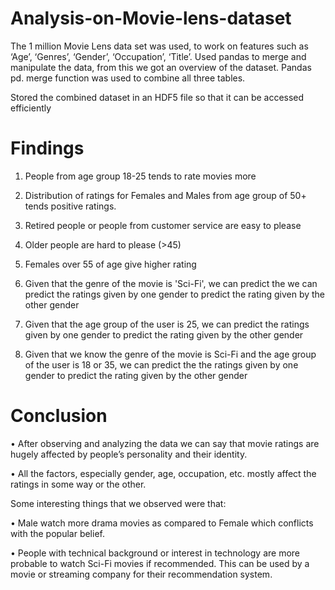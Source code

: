 # Analysis-on-Movie-lens-dataset


The 1 million Movie Lens data set was used, to work on features such as ‘Age’, ‘Genres’, ‘Gender’, ‘Occupation’, ‘Title’. Used pandas to merge and manipulate the data, from this we got an overview of the dataset. 
Pandas pd. merge function was used to combine all three tables. 

Stored the combined dataset in an HDF5 file so that it can be accessed efficiently

# Findings

1. People from age group 18-25 tends to rate movies more

2. Distribution of ratings for Females and Males from age group of 50+ tends positive ratings.

3. Retired people or people from customer service are easy to please

4. Older people are hard to please (>45)

5. Females over 55 of age give higher rating

6. Given that the genre of the movie is 'Sci-Fi', we can predict the we can predict the ratings given by one gender to predict the rating given by the other gender

7. Given that the age group of the user is 25, we can predict the ratings given by one gender to predict the rating given by the other gender

8. Given that we know the genre of the movie is Sci-Fi and the age group of the user is 18 or 35, we can predict the the ratings given by one gender to predict the rating given by the other gender

# Conclusion

• After observing and analyzing the data we can say that movie ratings are hugely affected by people’s personality and their identity.

• All the factors, especially gender, age, occupation, etc. mostly affect the ratings in some way or the other.

Some interesting things that we observed were that:

• Male watch more drama movies as compared to Female which conflicts with the popular belief.

• People with technical background or interest in technology are more probable to watch Sci-Fi movies if recommended. This can be used by a movie or streaming company for their recommendation system.
